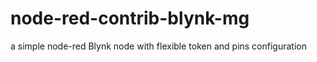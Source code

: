 # node-red-contrib-blynk-mg
a simple node-red Blynk node with flexible token and pins configuration
